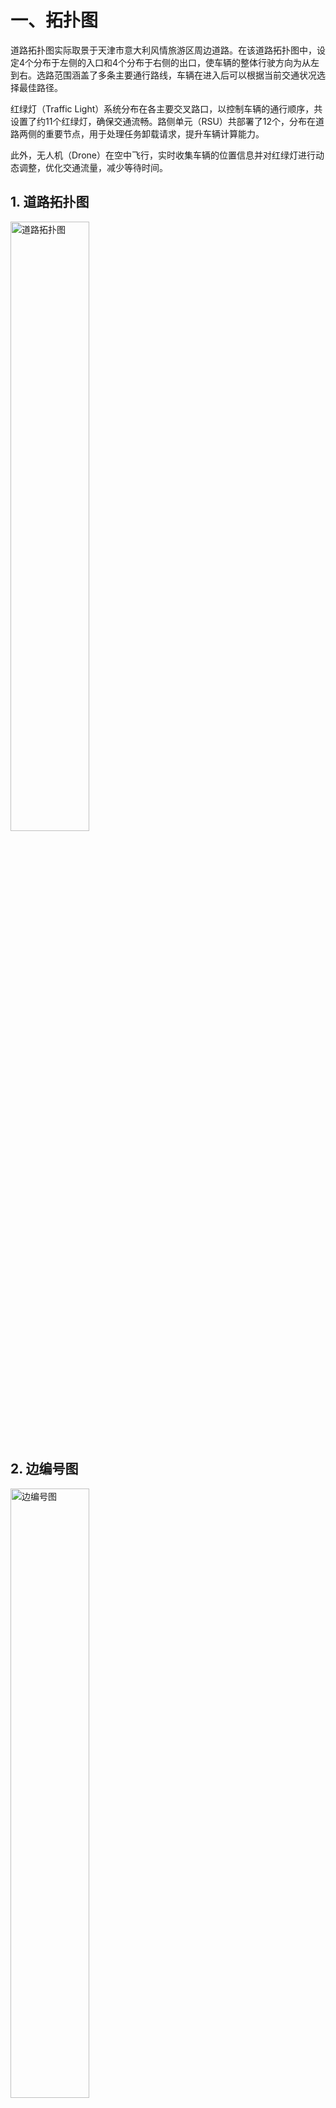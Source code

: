 # 一、拓扑图
道路拓扑图实际取景于天津市意大利风情旅游区周边道路。在该道路拓扑图中，设定4个分布于左侧的入口和4个分布于右侧的出口，使车辆的整体行驶方向为从左到右。选路范围涵盖了多条主要通行路线，车辆在进入后可以根据当前交通状况选择最佳路径。

红绿灯（Traffic Light）系统分布在各主要交叉路口，以控制车辆的通行顺序，共设置了约11个红绿灯，确保交通流畅。路侧单元（RSU）共部署了12个，分布在道路两侧的重要节点，用于处理任务卸载请求，提升车辆计算能力。

此外，无人机（Drone）在空中飞行，实时收集车辆的位置信息并对红绿灯进行动态调整，优化交通流量，减少等待时间。
## 1. 道路拓扑图
<img src="./others/png图/道路拓扑图.png" alt="道路拓扑图" style="width: 50%; height: auto;" />

## 2. 边编号图

<img src="./others/png图/边编号图.png" alt="边编号图" style="width: 50%; height: auto;" />

## 3. 红绿灯编号图

<img src="./others/png图/红绿灯编号图.png" alt="红绿灯编号图" style="width: 50%; height: auto;" />

## 4. 路口编号图

<img src="./others/png图/路口编号图.png" alt="路口编号图" style="width: 50%; height: auto;" />

## 5. 无人机编号图

<img src="./others/png图/无人机编号图.png" alt="无人机编号图" style="width: 50%; height: auto;" />

## 5. RSU编号图

<img src="./others/png图/RSU编号图.png" alt="RSU编号图" style="width: 50%; height: auto;" />

## 6. 汇总叠加图

<img src="./others/png图/汇总叠加图.png" alt="汇总叠加图" style="width: 50%; height: auto;" />



# 二、排队时延、传输时延、计算时延

## 1. 排队时延  $T_q$

### 定义

排队时延描述了任务在边缘单元的服务队列中等待被处理的时间。对于车辆发出的任务请求，可能因边缘单元负载较高而需要等待。

### 公式

$$
T_q = \frac{\lambda \cdot E[S^2]}{2 \cdot (1 - \lambda \cdot E[S])}
$$

### 参数含义

- $\lambda $：任务到达率，表示单位时间内到达边缘节点的任务数量，它反映了系统的输入负载强度。单位为任务/秒
- $E[S]$：任务的平均服务时间，即边缘单元处理单个任务的时间，其包括计算时延和其它开销时延。单位为秒/任务。
- $E[S^2]$：服务时间的二阶矩，用于描述服务时间的波动性。

## 2. 传输时延 $T_ {\text{tra}}$

### 定义

传输时延是数据从车辆传输到边缘节点的时间，包含信道传播、网络争用和数据传输。

### 公式

$$
T_{\text{tra}} = T_{\text{pro}} + T_{\text{contention}} + T_{\text{transmission}}
$$

- **信道传播时延**：

$$
T_{\text{pro}} = \frac{d}{v}
$$

- **网络争用时延**：

$$
T_{\text{contention}} = E[N] \cdot T_{\text{slot}}
$$

  其中：
  
 $$
 T_{\text{slot}} = P_{\text{idle}} \cdot T_{\text{idle}} + P_c \cdot T_{\text{collision}} + P_s \cdot T_{\text{success}}
 $$
 
- **数据传输时延**：
 
 $$
 T_{\text{transmission}} = \frac{L}{C}
 $$
 
### 参数含义

1. **信道传播时延 $T_{\text{pro}}$**：
   
   - $d$：车辆到边缘节点的物理距离，单位为米。
   - $v$：信号传播速度，单位为米/秒。
2. **网络争用时延 $T_{\text{contention}}$**：
   
   - $E[N]$：平均争用次数。
   - $P_{\text{idle}}, P_c, P_s$：空闲、冲突、成功传输的概率。
   - $T_{\text{idle}}, T_{\text{collision}}, T_{\text{success}}$：空闲、冲突、成功传输时隙的时长（单位：秒）。
3. **数据传输时延 $ T_{\text{transmission}} $**：
   
   - $L$：数据包的大小，单位为比特。
   - $C$：信道容量，单位为比特/秒。

## 3. 计算时延 $T_ {\text{cal}}$

### 定义

计算时延是任务在边缘节点被处理所需的时间，与任务复杂度和计算资源相关。

### 公式

$$
T_{\text{cal}} = \frac{k \cdot L}{i \cdot \mu_t}
$$


### 参数含义

1. **任务复杂度 $k \cdot c$**：
   
   - $k$：计算复杂度因子，表示每比特数据需要执行的计算量（单位：FLOPs/比特）。k 的值取决于任务类型和算法。
   - $L$：数据包大小，单位为比特。
2. **计算资源分配**：
   
   - $i$：分配的计算资源单元数量（如 CPU 核数）。
   - $\mu_t$：每个计算资源单元的计算能力，单位为 FLOPs/秒。

## 4. 完整通信总时延

完整的通信总时延为：

$$
T_{\text{total}} = T_{\text{tra}} + T_q + T_{\text{cal}} 
$$




# 三、性能指标

## 1. 任务卸载平均处理延时

**计算公式**:

$$
T_{avg} = \frac{1}{N} \sum_{i=1}^{N} T_i
$$

**参数**:

* $T_i$: 第 $i$ 个任务的处理延时
* $N$: 任务总数

## 2. RSU总车辆服务数量

**计算公式**:

$$
S_{RSU} = \sum_{j=1}^{M} C_j
$$

**参数**:

* $C_j$: 第 $j$ 个 RSU 服务的车辆数量
* $M$: RSU 总数

## 3. RSU边缘计算吞吐量

**计算公式**:

$$
H = \frac{\sum_{k=1}^{P} D_k}{T}
$$

**参数**:

* $D_k$: 第 $k$ 个任务的计算数据量
* $P$: 总任务数
* $T$: 总处理时间

## 4. 车辆在红绿灯处的平均等待时间

**计算公式**:

$$
W_{avg} = \frac{1}{Q} \sum_{l=1}^{Q} W_l
$$

**参数**:

* $W_l$: 第 $l$ 辆车的等待时间
* $Q$: 红绿灯前的总车辆数量

## 5. 交通流量

**计算公式**:

$$
F = \frac{N_{v}}{T_{interval}}
$$

**参数**:

* $N_{v}$: 在特定时间段内通过的车辆数量
* $T_{interval}$: 该时间段的持续时间（单位：小时）

# 四、json字段说明

### Car.json
**字段说明**：
- `id`: 车辆的唯一标识符。
- `offload_probability`: 任务卸载的概率，表示车辆有多大可能将计算任务卸载到路边单元（RSU）。
- `latency_requirement`: 车辆对任务处理的时延要求，以秒为单位。
- `position`: 车辆的当前位置，表示为坐标列表 `[x, y]`。
- `speed`: 车辆的行驶速度，以 km/h 为单位。
- `entry_node`: 车辆进入道路网络的节点。
- `exit_node`: 车辆从道路网络出去的节点。
- `edge_id`: 车辆当前所在道路段的 ID。

### Drone.json
**字段说明**：
- `id`: 无人机的唯一标识符。
- `position`: 无人机的当前位置，表示为坐标列表 `[x, y, z]`，其中 `z` 为高度。
- `computation_capacity`: 无人机的计算能力，以某单位表示。
- `concurrency_capacity`: 无人机同时处理任务的能力，表示它可以同时执行的任务数。

### Node.json
**字段说明**：
- `id`: 节点的唯一标识符。
- `position`: 节点的位置，表示为坐标列表 `[x, y]`。
- `node_type`: 节点类型，数字表示，如1、2、3等，具体类型需要根据系统设计确定。
- `traffic_light_node`: 是否有交通灯控制的节点，数字标识（例如0为无交通灯，1为有）。
- `rsu_ids`: 与此节点关联的 RSU（路边单元）的 ID 列表。
- `drone_ids`: 与此节点关联的无人机的 ID 列表。

### Road.json
**字段说明**：
- `id`: 道路段的唯一标识符。
- `node1`: 道路起点的节点 ID。
- `node2`: 道路终点的节点 ID。
- `length`: 道路长度，单位为米。

### Traffic_light.json
**字段说明**：
- `id`: 交通灯的唯一标识符。
- `current_state`: 交通灯的当前状态，数字表示（如1为绿灯，2为红灯等）。
- `remaining_time`: 交通灯当前状态剩余时间，单位为秒。
- `durations`: 交通灯每个状态的持续时间列表，以秒为单位。

### RSU.json
**字段说明**：
- `id`: 路边单元（RSU）的唯一标识符。
- `computation_capacity`: RSU的计算能力，以某单位表示。
- `concurrency_capacity`: RSU可以同时处理的任务数量。


# 五、强化学习

以下是针对车辆任务卸载到路侧单元（RSU）问题的POMDP建模，目标是通过强化学习优化任务分配策略，最小化任务处理延时。

---

# **1. 部分可观察马尔可夫决策过程（POMDP）建模**

#### **1.1 状态空间 (State,**$S_t$**)**

全局状态包括车辆与RSU的任务和网络信息。状态定义为：

$$
S_t = \{\sum_{i=1}^MV_{i,t}, \sum_{j=1}^NR_{j,t}, \sum_{i=1}^M\sum_{j=1}^NNet_{(i,j),t}\}
$$

* $V_{i,t} = \{D_{i,t}, \tau_{i,t}, p_{i,t}\}$, $V_{i,t}$ 是车辆 $i$ 在时间 $t$ 的状态向量，包含以下信息：

  * $D_{i,t}$：车辆 $i$ 当前时间槽生成的任务数据大小（单位：KB）。
  * $\tau_{i,t}$：车辆 $i$ 的任务延迟需求（单位：ms）。
  * $p_{i,t}$：车辆 $i$ 的计算能力（单位：CPU MHz）。
* $R_{j,t} = \{C_{j,t}, Q_{j,t}\}$, $R_{j,t}$ 是 RSU $j$ 在时间 $t$ 的状态向量，包含以下信息：

  * $C_{j,t}$：RSU $j$ 的当前计算资源（单位：CPU MHz）。
  * $Q_{j,t}$：RSU $j$ 的任务队列长度（单位：任务数）。
* $Net_{(i,j),t} = \{B_{(i,j),t}, S_{(i,j),t}\}$, $Net_{(i,j),t}$是车辆 $i$ 与 RSU $j$ 的网络状态，包含以下信息：

  * $B_{(i,j),t}$：车辆 $i$ 与 RSU $j$ 的通信带宽（单位：MHz）。
  * $S_{(i,j),t}$：车辆 $i$ 与 RSU $j$ 的信道质量（单位：信噪比，dB）。

---

#### **1.2 观测空间 (Observation,**$O_t$**)**

由于部分可观察，车辆只能观测到自身信息及服务范围内RSU的部分状态。观测定义为：

$$
O_{t}=\{V_{t},\{R_{k,t},Net_{k,t}\}\mid 
 k\in\mathcal{K}\}
$$

其中：

**$\mathcal{K}$**：车辆服务范围内的 RSU 集合。

---

#### **1.3 动作空间 (Action,**$a_t$**)**

动作是任务分配策略，定义为任务分配比例向量：

$$
a_t = [w_1, w_2, \dots, w_K] , 
 k\in\mathcal{K}
$$

* $w_k \in [0, 1]$：表示任务分配给服务范围内RSU $k$ 的比例。
* 满足约束: $\sum_{k=1}^K w_k = 1$

---

#### **1.4 奖励函数 (Reward,**$R_t$**)**

奖励函数用于量化动作的好坏，目标是最小化任务总延时。奖励函数通过以下两个主要部分来表示：

$$
R(T_{total},E)=\alpha\cdot R_{T}(T_{total})+\beta\cdot R_{E}(E)
$$

其中 $\alpha$ 和 $\beta$ 分别代表延时和能耗在奖励函数中的权重，满足 $\alpha + \beta = 1$。

###### 延时奖励 $R_T(T_{\text{total}})$：

  根据总延时 $T_{\text{total}}$ 相对于阈值进行分段：

$$
R_T(T_{\text{total}}) =
\begin{cases}
1 & \text{若 } T_{\text{total}} \leq T_{\text{ideal}} \\
\frac{T_{\text{acpt}} - T_{\text{total}}}{T_{\text{acpt}} - T_{\text{ideal}}} & \text{若 } T_{\text{ideal}} < T_{\text{total}} \leq T_{\text{acpt}} \\
0 & \text{若 } T_{\text{total}} > T_{\text{acpt}}
\end{cases}
$$

  其中：

  * $T_{\text{total}}$：为排队时延 $T_{\text{tra}}$、传输时延 $T_q$、计算时延 $T_{\text{cal}}$的总和。即 $T_{\text{total}} = T_{\text{tra}} + T_q +T_{\text{cal}}$
  * $T_{\text{ideal}}$：系统期望达到的最佳延时。
  * $T_{\text{acpt}}$：任务卸载过程仍可接受的最大延时。
* ###### 能耗奖励 $R_E(E)$

  根据能耗 $E$ 是否超过阈值进行分段：

$$
R_E(E) =
\begin{cases}
1 & \text{若 } E \leq E_{\text{max}} \\
\frac{E_{\text{max}}}{E} & \text{若 } E > E_{\text{max}}
\end{cases}
$$

  其中：

  * $E$：任务卸载过程中的能量消耗。
  * $E_{\text{max}}$：允许的最大能耗

最终将综合奖励函数 $R(T_{\text{total}}, E)$展开得到如下分段函数：

$$
R(T_{\text{total}}, E) =
\begin{cases}
\alpha \cdot 1 + \beta \cdot 1 & \text{若 } T_{\text{total}} \leq T_{\text{ideal}} \text{ 且 } E \leq E_{\text{max}} \\
\alpha \cdot \frac{T_{\text{acpt}} - T_{\text{total}}}{T_{\text{acpt}} - T_{\text{ideal}}} + \beta \cdot 1 & \text{若 } T_{\text{ideal}} < T_{\text{total}} \leq T_{\text{acpt}} \text{ 且 } E \leq E_{\text{max}} \\
\alpha \cdot 0 + \beta \cdot 1 & \text{若 } T_{\text{total}} > T_{\text{acpt}} \text{ 且 } E \leq E_{\text{max}} \\
\alpha \cdot 1 + \beta \cdot \frac{E_{\text{max}}}{E} & \text{若 } T_{\text{total}} \leq T_{\text{ideal}} \text{ 且 } E > E_{\text{max}} \\
\alpha \cdot \frac{T_{\text{acpt}} - T_{\text{total}}}{T_{\text{acpt}} - T_{\text{ideal}}} + \beta \cdot \frac{E_{\text{max}}}{E} & \text{若 } T_{\text{ideal}} < T_{\text{total}} \leq T_{\text{acpt}} \text{ 且 } E > E_{\text{max}} \\
\alpha \cdot 0 + \beta \cdot \frac{E_{\text{max}}}{E} & \text{若 } T_{\text{total}} > T_{\text{acpt}} \text{ 且 } E > E_{\text{max}}
\end{cases}
$$

---

#### **1.6 策略目标**

优化目标是最大化长期累积奖励，即：
```math
\max_{\pi} \mathbb{E}_\pi \left[\sum_{t=0}^\infty \gamma^t R_t\right]
```
* $\pi$：任务分配策略，定义为在观测 $o_t$ 下选择动作 $a_t$ 的概率分布。

* $\gamma \in [0, 1]$：折扣因子，控制未来奖励的权重。

# **六、强化学习算法**

> 如果后面的看不上，在这挑一个看看有没有看得上的
>
> ### 推荐算法综述
>
> * **MADDPG**：适合需要连续动作空间和高度协作的任务卸载场景，能够通过集中训练提升智能体协调能力。
> * **QMIX**：适用于大规模智能体系统和离散动作空间，通过值函数的混合确保全局最优性。
> * **COMA**：通过反事实基准解决信用分配问题，适合需要精确策略协作的复杂任务卸载场景。
> * **MAPPO**：结合 PPO 的稳定性和多智能体扩展，适用于多样化任务卸载需求。
> * **GCRL**：利用图卷积网络建模智能体关系，适合智能体间关系复杂且动态变化的场景。
> * **Attention-based MARL**：通过注意力机制优化信息处理和协作，适合信息动态变化且智能体数量众多的环境。
> * **MF-MARL**：通过均值场近似提升大规模系统的处理能力，适合车联网中大量车辆的任务卸载。
> * **MASAC**：结合 SAC 的探索性和稳定性，适用于需要高探索性的任务卸载策略。
> * **CTDE Framework**：灵活适用于多种 MARL 算法，确保集中训练和分散执行的平衡。
> * **HMARL**：通过层次化策略处理复杂任务，适合多层次优化需求的车联网任务卸载。

### **1. HMARL的基本原理**

#### **1.1 层次化强化学习的概念**

层次化强化学习（Hierarchical Reinforcement Learning, HRL）是一种将复杂任务分解为多个层次子任务的方法。HRL通过引入高层次的策略（如宏观策略）和低层次的策略（如微观策略），使得智能体能够在不同的抽象层次上进行决策。这种方法不仅简化了学习过程，还提高了策略的可解释性和可复用性。

#### **1.2 多智能体系统中的层次化**

在多智能体系统中，每个智能体可能面临独立或协作的任务。HMARL在此基础上进一步引入层次结构，使得多个智能体能够在不同层次上协调和合作。通常，HMARL包括以下两个主要层次：

1. **高层策略（Manager/Meta-Controller）** ：负责规划和分配子任务，制定整体任务的宏观决策。
2. **低层策略（Worker/Controller）** ：执行具体的子任务，完成由高层策略分配的微观决策。

---

### 2 **. HMARL的实现步骤**

#### 2 **.1 任务分解**

首先，需要将任务卸载问题分解为多个层次的子任务：

* **高层任务**：任务分配与规划，决定每辆车的任务分配比例。
* **低层任务**：具体的任务执行，如数据传输、计算资源调度等。

#### 2 **.2 设计高层与低层智能体**

* **高层智能体**：

  **输入**：全局或汇总的系统状态信息。
  **输出**：任务分配比例向量 $[w_1, w_2, \dots, w_K]$。
  **学习方法**：采用集中式强化学习方法，如集中式训练的策略梯度方法或基于值的学习方法。
* **低层智能体**：

  **输入**：局部状态信息和高层分配的任务比例 $w_k$。
  **输出**：具体的执行动作，如调整传输速率、执行本地计算等。
  **学习方法**：采用分散式强化学习方法，独立学习自己的策略，或结合集中式训练方法共享部分信息。

#### 2 **.3 训练策略**

###### 2 **.3.1 集中式训练**

在训练阶段，高层智能体可以访问所有智能体的状态和动作信息，利用这些信息进行全局优化。这种方法有助于智能体学习到更协调和高效的策略。

###### 2 **.3.2 分散式执行**

在执行阶段，每个智能体仅基于自身的观测和接收到的任务指令进行决策。这种方法确保了系统的可扩展性和实时性，适应车联网中信息的局部性和动态性。

###### 2 **.4 协同与通信机制**

确保高层和低层智能体之间的有效通信：

* **高层到低层**：高层智能体将任务分配比例传递给各低层智能体。 

```math
a_t^{high} = [w_1, w_2, \dots, w_K]
```

* **低层到高层**：低层智能体将执行结果（如实际延时、能耗）反馈给高层智能体，用于策略的进一步优化。

```math
R_t^{low} = \alpha \cdot R_T(T_{\text{total}}) + \beta \cdot R_E(E)
```

---

### 3 **. 数学模型**

在HMARL中，整个系统可以被建模为多个嵌套的POMDP（部分可观察马尔可夫决策过程），其中每个层次的智能体都有自己的状态、观测、动作和奖励函数。

#### 3 **.2.1 高层POMDP**

* **状态空间**：全局状态 $S_t^{high}$
* **观测空间**：全局观测 $O_t^{high}$
* **动作空间**：任务分配策略 $a_t^{high}$
* **奖励函数**：全局奖励 $R_t^{high}$

#### 3 **.2.2 低层POMDP**

**状态空间**：局部状态 $S_t^{low}$
**观测空间**：局部观测 $O_t^{low}$
**动作空间**：具体执行动作 $a_t^{low}$
**奖励函数**：局部奖励 $R_t^{low}$

### 3 **.3 任务卸载场景中的层次化设计**

为HMARL设计了如下层次结构：

#### 3 **.3.1 高层策略：任务分配与规划**

**输入**：所有车辆和RSU的状态信息，如任务生成速率、RSU的负载、网络带宽等。
```math
S_t^{high} = \left\{ \sum_{i=1}^M V_{i,t}, \sum_{j=1}^N R_{j,t}, \sum_{i=1}^M \sum_{j=1}^N \text{Net}_{(i,j),t} \right\}
```
**动作**：为每辆车分配任务卸载比例向量 $a_t^{high} = [w_1, w_2, \dots, w_K]$，其中 $w_k$ 表示任务分配给RSU $k$ 的比例。
**奖励**：基于全局系统性能，即总延时和总能耗。
```math
R_t^{high} = \alpha \cdot R_T(T_{\text{total}}) + \beta \cdot R_E(E)
```
#### 3 **.3.2 低层策略：具体任务执行**

**输入**：自身的局部状态 $S_t^{low}$ 和高层分配的任务比例 $w_k$。
```math
S_t^{low} = \{V_{t},\{R_{k,t},Net_{k,t}\}\mid 
k\in\mathcal{K}\}
```
**动作**：执行具体的传输和计算策略，如调整传输速率 $r_t$、选择传输路径 $p_t$ 等。
**奖励**：基于自身执行效果，即实际延时和能耗。
```math
R_t^{low} = \alpha \cdot R_T(T_{\text{total}}) + \beta \cdot R_E(E)
```
---

### 4 **. HMARL的数学表达式与优化过程**

#### 4 **.1 高层策略的决策过程**

高层策略需要决定每辆车的任务分配比例 $a_t^{high}$，目标是最大化全局累积奖励。高层的优化目标可以表示为：
```math
\max_{\pi^{high}} \mathbb{E}_{\pi^{high}} \left[ \sum_{t=0}^\infty \gamma^t R_t^{high} \right]
```
其中：

$\pi^{high}$ 是高层策略。
$\gamma \in [0,1]$ 是折扣因子。

#### 4 **.2 低层策略的决策过程**

低层策略根据高层分配的任务比例 $w_k$ 执行具体动作，目标是最大化局部累积奖励。低层的优化目标可以表示为：

```math
\max_{\pi^{low}} \mathbb{E}_{\pi^{low}} \left[ \sum_{t=0}^\infty \gamma^t R_t^{low} \right]
```

其中：

$\pi^{low}$ 是低层策略。
$\gamma \in [0,1]$ 是折扣因子。

#### 4 **.3 协同优化**

高层和低层策略需要协同优化，以实现整体系统的最优性能。数学上，这可以通过联合优化高层和低层策略来实现：

```math
\max_{\pi^{high}, \pi^{low}} \mathbb{E}_{\pi^{high}, \pi^{low}} \left[ \sum_{t=0}^\infty \gamma^t (R_t^{high} + R_t^{low}) \right]
```
